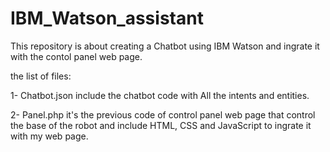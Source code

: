 # IBM_Watson_assistant

This repository is about creating a Chatbot using IBM Watson and ingrate it with the contol panel web page.

the list of files: 

1- Chatbot.json include the chatbot code with All the intents and entities.

2- Panel.php it's the previous code of control panel web page that control the base of the robot and include HTML, CSS and JavaScript to ingrate it with my web page.  
